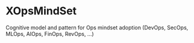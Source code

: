 # XOpsMindSet
Cognitive model and pattern for Ops mindset adoption (DevOps, SecOps, MLOps, AIOps, FinOps, RevOps, ...)
